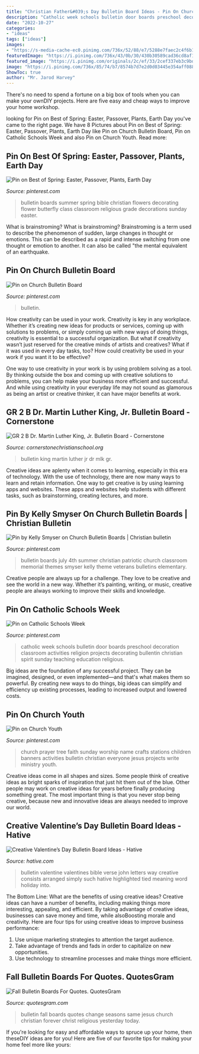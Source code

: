 ```yaml
---
title: "Christian Father&#039;s Day Bulletin Board Ideas - Pin On Church Bulletin Board"
description: "Catholic week schools bulletin door boards preschool decoration classroom activities religion projects decorating bullentin christian spirit sunday teaching education religious"
date: "2022-10-27"
categories:
- "ideas"
tags: ["ideas"]
images:
- "https://s-media-cache-ec0.pinimg.com/736x/52/88/e7/5288e7faec2c4f6b136a68bf760a84ca.jpg"
featuredImage: "https://i.pinimg.com/736x/43/0b/30/430b30589cad36cd8af1da40ab651ea7.jpg"
featured_image: "https://i.pinimg.com/originals/2c/ef/33/2cef337eb3c9bdbeb56f00a83892c1ba.jpg"
image: "https://i.pinimg.com/736x/85/74/b7/8574b7d7e2d0d03445e354aff088bc4b--kids-church-church-ideas.jpg"
ShowToc: true
author: "Mr. Jarod Harvey"
---
```



There's no need to spend a fortune on a big box of tools when you can make your ownDIY projects. Here are five easy and cheap ways to improve your home workshop.

	

		
looking for Pin on Best of Spring: Easter, Passover, Plants, Earth Day you've came to the right page. We have 8 Pictures about Pin on Best of Spring: Easter, Passover, Plants, Earth Day like Pin on Church Bulletin Board, Pin on Catholic Schools Week and also Pin on Church Youth. Read more:
		
    
## Pin On Best Of Spring: Easter, Passover, Plants, Earth Day

<img loading=lazy src="https://i.pinimg.com/736x/e7/80/98/e7809876c849358befb0341a7509df06.jpg" onerror="this.onerror=null;this.src='https://tse2.mm.bing.net/th?id=OIP.tdwCzRXq8LZUuTMQfPuZyAHaJ3&amp;pid=15.1';" alt="Pin on Best of Spring: Easter, Passover, Plants, Earth Day">

_Source: pinterest.com_

>bulletin boards summer spring bible christian flowers decorating flower butterfly class classroom religious grade decorations sunday easter. 

	

What is brainstroming?
What is brainstroming? Brainstroming is a term used to describe the phenomenon of sudden, large changes in thought or emotions. This can be described as a rapid and intense switching from one thought or emotion to another. It can also be called "the mental equivalent of an earthquake.

    
## Pin On Church Bulletin Board

<img loading=lazy src="https://i.pinimg.com/736x/f1/e3/56/f1e356124c6b780bea42a596c3c2aaf2--bulletin-board-church.jpg" onerror="this.onerror=null;this.src='https://tse4.mm.bing.net/th?id=OIP.RPibqX8Qn7DO-PCDTG0I3QHaFj&amp;pid=15.1';" alt="Pin on Church Bulletin Board">

_Source: pinterest.com_

>bulletin. 

	

How creativity can be used in your work.
Creativity is key in any workplace. Whether it’s creating new ideas for products or services, coming up with solutions to problems, or simply coming up with new ways of doing things, creativity is essential to a successful organization.
But what if creativity wasn’t just reserved for the creative minds of artists and creatives? What if it was used in every day tasks, too? How could creativity be used in your work if you want it to be effective?

One way to use creativity in your work is by using problem solving as a tool. By thinking outside the box and coming up with creative solutions to problems, you can help make your business more efficient and successful. And while using creativity in your everyday life may not sound as glamorous as being an artist or creative thinker, it can have major benefits at work.

    
## GR 2 B Dr. Martin Luther King, Jr. Bulletin Board - Cornerstone

<img loading=lazy src="http://cornerstonechristianschool.org/wp-content/uploads/2015/12/MLK-bb-4.jpg" onerror="this.onerror=null;this.src='https://tse3.mm.bing.net/th?id=OIP.WEZ8bwC5Q7a5kmMXq8aQpAHaEK&amp;pid=15.1';" alt="GR 2 B Dr. Martin Luther King, Jr. Bulletin Board - Cornerstone">

_Source: cornerstonechristianschool.org_

>bulletin king martin luther jr dr mlk gr. 

	

Creative ideas are aplenty when it comes to learning, especially in this era of technology. With the use of technology, there are now many ways to learn and retain information. One way to get creative is by using learning apps and websites. These apps and websites help students with different tasks, such as brainstorming, creating lectures, and more.

    
## Pin By Kelly Smyser On Church Bulletin Boards | Christian Bulletin

<img loading=lazy src="https://i.pinimg.com/736x/43/0b/30/430b30589cad36cd8af1da40ab651ea7.jpg" onerror="this.onerror=null;this.src='https://tse2.mm.bing.net/th?id=OIP.WEFrS3weKkxw3vUQVD3ukwHaJ3&amp;pid=15.1';" alt="Pin by Kelly Smyser on Church Bulletin Boards | Christian bulletin">

_Source: pinterest.com_

>bulletin boards july 4th summer christian patriotic church classroom memorial themes smyser kelly theme veterans bulletins elementary. 

	

Creative people are always up for a challenge. They love to be creative and see the world in a new way. Whether it’s painting, writing, or music, creative people are always working to improve their skills and knowledge.

    
## Pin On Catholic Schools Week

<img loading=lazy src="https://i.pinimg.com/originals/2c/ef/33/2cef337eb3c9bdbeb56f00a83892c1ba.jpg" onerror="this.onerror=null;this.src='https://tse4.mm.bing.net/th?id=OIP.hkqXqVgbIfzaLtbEEE0omgHaJ4&amp;pid=15.1';" alt="Pin on Catholic Schools Week">

_Source: pinterest.com_

>catholic week schools bulletin door boards preschool decoration classroom activities religion projects decorating bullentin christian spirit sunday teaching education religious. 

	

Big ideas are the foundation of any successful project. They can be imagined, designed, or even implemented—and that's what makes them so powerful. By creating new ways to do things, big ideas can simplify and efficiency up existing processes, leading to increased output and lowered costs.

    
## Pin On Church Youth

<img loading=lazy src="https://i.pinimg.com/736x/85/74/b7/8574b7d7e2d0d03445e354aff088bc4b--kids-church-church-ideas.jpg" onerror="this.onerror=null;this.src='https://tse1.mm.bing.net/th?id=OIP.vnARb8BgMc30TiawGdD7OgHaJ4&amp;pid=15.1';" alt="Pin on Church Youth">

_Source: pinterest.com_

>church prayer tree faith sunday worship name crafts stations children banners activities bulletin christian everyone jesus projects write ministry youth. 

	

Creative ideas come in all shapes and sizes. Some people think of creative ideas as bright sparks of inspiration that just hit them out of the blue. Other people may work on creative ideas for years before finally producing something great. The most important thing is that you never stop being creative, because new and innovative ideas are always needed to improve our world.

    
## Creative Valentine’s Day Bulletin Board Ideas - Hative

<img loading=lazy src="https://hative.com/wp-content/uploads/2015/01/valentines-day-bulletin-board/2-valentines-day-bulletin-board.jpg" onerror="this.onerror=null;this.src='https://tse2.mm.bing.net/th?id=OIP.nUklRMJ71xTqtaLBBt2DhAHaJ4&amp;pid=15.1';" alt="Creative Valentine’s Day Bulletin Board Ideas - Hative">

_Source: hative.com_

>bulletin valentine valentines bible verse john letters way creative consists arranged simply such hative highlighted tied meaning word holiday into. 

	

The Bottom Line: What are the benefits of using creative ideas?
Creative ideas can have a number of benefits, including making things more interesting, appealing, and efficient. By taking advantage of creative ideas, businesses can save money and time, while alsoBoosting morale and creativity. Here are four tips for using creative ideas to improve business performance: 
1. Use unique marketing strategies to attention the target audience.
2. Take advantage of trends and fads in order to capitalize on new opportunities.
3. Use technology to streamline processes and make things more efficient. 

    
## Fall Bulletin Boards For Quotes. QuotesGram

<img loading=lazy src="https://s-media-cache-ec0.pinimg.com/736x/52/88/e7/5288e7faec2c4f6b136a68bf760a84ca.jpg" onerror="this.onerror=null;this.src='https://tse1.mm.bing.net/th?id=OIP.qktXLH75Jh3_9mSISaG0fwHaFj&amp;pid=15.1';" alt="Fall Bulletin Boards For Quotes. QuotesGram">

_Source: quotesgram.com_

>bulletin fall boards quotes change seasons same jesus church christian forever christ religious yesterday today. 

	

If you're looking for easy and affordable ways to spruce up your home, then theseDIY ideas are for you! Here are five of our favorite tips for making your home feel more like yours: 

